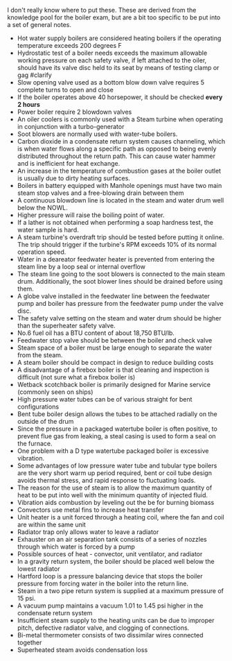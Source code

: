 I don't really know where to put these. These are derived from the knowledge pool for the boiler exam, but are a bit too specific to be put into a set of general notes.

- Hot water supply boilers are considered heating boilers if the operating temperature exceeds 200 degrees F
- Hydrostatic test of a boiler needs exceeds the maximum allowable working pressure on each safety valve, if left attached to the oiler, should have its valve disc held to its seat by means of testing clamp or gag #clarify 
- Slow opening valve used as a bottom blow down valve requires 5 complete turns to open and close
- If the boiler operates above 40 horsepower, it should be checked **every 2 hours**
- Power boiler require 2 blowdown valves 
- An oiler coolers is commonly used with a Steam turbine when operating in conjunction with a turbo-generator 
- Soot blowers are normally used with water-tube boilers.
- Carbon dioxide in a condensate return system causes channeling, which is when water flows along a specific path as opposed to being evenly distributed throughout the return path. This can cause water hammer and is inefficient for heat exchange.
- An increase in the temperature of combustion gases at the boiler outlet is usually due to dirty heating surfaces.
- Boilers in battery equipped with Manhole openings must have two main steam stop valves and a free-blowing drain between them
- A continuous blowdown line is located in the steam and water drum well below the NOWL.
- Higher pressure will raise the boiling point of water.
- If a lather is not obtained when performing a soap hardness test, the water sample is hard.
- A steam turbine's overdraft trip should be tested before putting it online. The trip should trigger if the turbine's RPM exceeds 10% of its normal operation speed.
- Water in a deareator feedwater heater is prevented from entering the steam line by a loop seal or internal overflow 
- The steam line going to the soot blowers is connected to the main steam drum. Additionally, the soot blower lines should be drained before using them.
- A globe valve installed in the feedwater line between the feedwater pump and boiler has pressure from the feedwater pump under the valve disc.
- The safety valve setting on the steam and water drum should be higher than the superheater safety valve.
- No.6 fuel oil has a BTU content of about 18,750 BTU/lb.
- Feedwater stop valve should be between the boiler and check valve
- Steam space of a boiler must be large enough to separate the water from the steam.
- A steam boiler should be compact in design to reduce building costs
- A disadvantage of a firebox boiler is that cleaning and inspection is difficult (not sure what a firebox boiler is)  
- Wetback scotchback boiler is primarily designed for Marine service (commonly seen on ships) 
- High pressure water tubes can be of various straight for bent configurations 
- Bent tube boiler design allows the tubes to be attached radially on the outside of the drum
- Since the pressure in a packaged watertube boiler is often positive, to prevent flue gas from leaking, a steal casing is used to form a seal on the furnace.
- One problem with a D type watertube packaged boiler is excessive vibration.
- Some advantages of low pressure water tube and tubular type boilers are the very short warm up period required, bent or coil tube design avoids thermal stress, and rapid response to fluctuating loads.
- The reason for the use of steam is to allow the maximum quantity of heat to be put into well with the minimum quantity of injected fluid.
- Vibration aids combustion by leveling out the be for burning biomass
- Convectors use metal fins to increase heat transfer
- Unit heater is a unit forced through a heating coil, where the fan and coil are within the same unit 
- Radiator trap only allows water to leave a radiator
- Exhauster on an air separation tank consists of a series of nozzles through which water is forced by a pump
- Possible sources of heat - convector, unit ventilator, and radiator
- In a gravity return system, the boiler should be placed well below the lowest radiator
- Hartford loop is a pressure balancing device that stops the boiler pressure from forcing water in the boiler into the return line.
- Steam in a two pipe return system is supplied at a maximum pressure of 15 psi.
- A vacuum pump maintains a vacuum 1.01 to 1.45 psi higher in the condensate return system
- Insufficient steam supply to the heating units can be due to improper pitch, defective radiator valve, and clogging of connections.
- Bi-metal thermometer consists of two dissimilar wires connected together
- Superheated steam avoids condensation loss 
